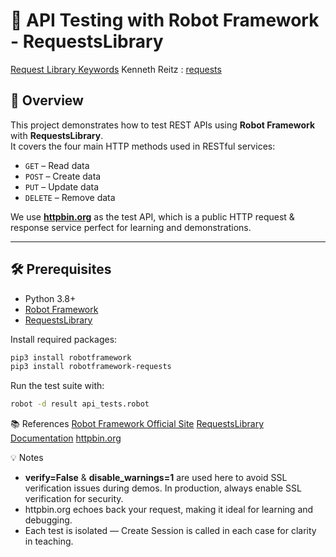 # 🚀 API Testing with Robot Framework - RequestsLibrary

[Request Library Keywords](https://marketsquare.github.io/robotframework-requests/doc/RequestsLibrary.html)
Kenneth Reitz : [requests](https://github.com/kennethreitz/requests)

## 📖 Overview
This project demonstrates how to test REST APIs using **Robot Framework** with **RequestsLibrary**.  
It covers the four main HTTP methods used in RESTful services:
- `GET` – Read data
- `POST` – Create data
- `PUT` – Update data
- `DELETE` – Remove data

We use **[httpbin.org](https://httpbin.org)** as the test API, which is a public HTTP request & response service perfect for learning and demonstrations.

---

## 🛠 Prerequisites
- Python 3.8+  
- [Robot Framework](https://robotframework.org/)  
- [RequestsLibrary](https://github.com/MarketSquare/robotframework-requests)  

Install required packages:
```bash
pip3 install robotframework
pip3 install robotframework-requests
```

Run the test suite with:
```bash
robot -d result api_tests.robot
```

📚 References
[Robot Framework Official Site](https://robotframework.org/) 
[RequestsLibrary Documentation](https://marketsquare.github.io/robotframework-requests/)
[httpbin.org](https://httpbin.org/)

💡 Notes
- **verify=False** & **disable_warnings=1** are used here to avoid SSL verification issues during demos.
In production, always enable SSL verification for security.
- httpbin.org echoes back your request, making it ideal for learning and debugging.
- Each test is isolated — Create Session is called in each case for clarity in teaching.

